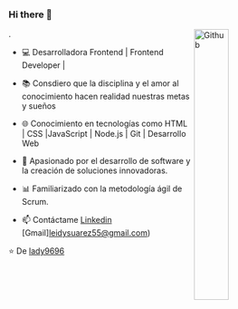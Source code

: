 
### Hi there 👋

<img width="35%" align="right" alt="Github" src="https://user-images.githubusercontent.com/48678280/88862734-4903af80-d201-11ea-968b-9c939d88a37c.gif" />

.

- 💻 Desarrolladora Frontend | Frontend Developer |
- 📚 Consdiero que la disciplina y el amor al conocimiento hacen realidad nuestras metas y sueños
- 🌐 Conocimiento en tecnologías como HTML | CSS |JavaScript | Node.js | Git | Desarrollo Web
- 🚀 Apasionado por el desarrollo de software y la creación de soluciones innovadoras.
- 📊 Familiarizado con la metodología ágil de Scrum.

- 📫 Contáctame  [Linkedin](https://www.linkedin.com/in/leidy-su%C3%A1rez-miranda/) [Gmail]leidysuarez55@gmail.com)

⭐️ De [lady9696](https://github.com/Lady9696)
